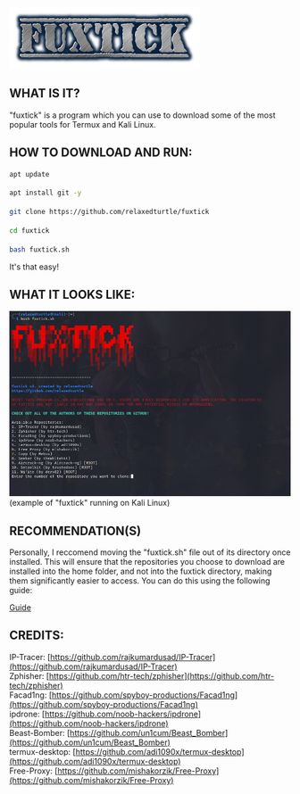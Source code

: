 ![fuxtick logo](fuxtick.png)
## WHAT IS IT?
"fuxtick" is a program which you can use to download some of the most popular tools for Termux and Kali Linux. 
## HOW TO DOWNLOAD AND RUN:
```bash
apt update

apt install git -y

git clone https://github.com/relaxedturtle/fuxtick

cd fuxtick

bash fuxtick.sh
```
It's that easy!
## WHAT IT LOOKS LIKE:
![Screenshot of Program](/screenshot/screenshot.png)
(example of "fuxtick" running on Kali Linux)
## RECOMMENDATION(S)
Personally, I reccomend moving the "fuxtick.sh" file out of its directory once installed. This will ensure that the repositories you choose to download are installed into the home folder, and not into the fuxtick directory, making them significantly easier to access. You can do this using the following guide:

[Guide](moving-fuxtick.md)
## CREDITS:
IP-Tracer: [https://github.com/rajkumardusad/IP-Tracer](https://github.com/rajkumardusad/IP-Tracer)  
Zphisher: [https://github.com/htr-tech/zphisher](https://github.com/htr-tech/zphisher)  
Facad1ng: [https://github.com/spyboy-productions/Facad1ng](https://github.com/spyboy-productions/Facad1ng)  
ipdrone: [https://github.com/noob-hackers/ipdrone](https://github.com/noob-hackers/ipdrone)  
Beast-Bomber: [https://github.com/un1cum/Beast_Bomber](https://github.com/un1cum/Beast_Bomber)  
termux-desktop: [https://github.com/adi1090x/termux-desktop](https://github.com/adi1090x/termux-desktop)  
Free-Proxy: [https://github.com/mishakorzik/Free-Proxy](https://github.com/mishakorzik/Free-Proxy)
